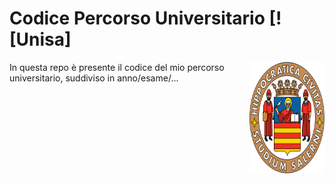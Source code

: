 # Codice Percorso Universitario [![Unisa]

<img src="https://github.com/DanyR2001/Codice-Percorso-Universitario/blob/main/Universita_degli_studi_di_Salerno_UNISA.svg" align="right"
     alt="Università degli studi di Salerno" width="120" height="178">

In questa repo è presente il codice del mio percorso universitario, 
suddiviso in anno/esame/...

